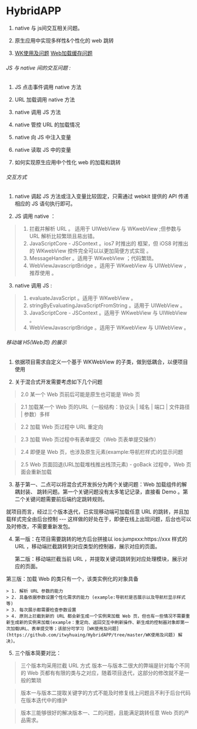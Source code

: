 # HybridAPP
  1. native 与 js间交互相关问题。

  2. 原生应用中实现多样性&个性化的 web 跳转

  3. [WK使用及问题](https://github.com/itwyhuaing/HybridAPP/tree/master/WK使用及问题)  [Web加载缓存问题](https://github.com/itwyhuaing/HybridAPP/tree/master/Web加载缓存问题)


###### JS 与 native 间的交互问题 :

1. JS 点击事件调用 native 方法

2. URL 加载调用 native 方法

3. native 调用 JS 方法

4. native 管控 URL 的加载情况

5. native 向 JS 中注入变量

6. native 读取 JS 中的变量

7. 如何实现原生应用中个性化 web 的加载和跳转

###### 交互方式

1. native 调起 JS 方法或注入变量比较固定，只需通过 webkit 提供的 API 传递相应的 JS 语句执行即可。

2. JS 调用 native ：

  > 1. 拦截并解析 URL 。 适用于 UIWebView 与 WKwebView ;但参数与 URL 解析比较繁琐且易出错。
  > 2. JavaScriptCore - JSContext 。ios7 时推出的 框架，但 iOS8 时推出的 WKwebView 控件完全可以以更加简便方式实现 。
  > 3. MessageHandler 。适用于 WKwebView ；代码繁琐。
  > 4. WebViewJavascriptBridge 。适用于 WKwebView 与 UIWebView ，推荐使用 。


3. native 调用 JS :

  > 1. evaluateJavaScript 。适用于  WKwebView 。
  > 2. stringByEvaluatingJavaScriptFromString 。适用于 UIWebView 。
  > 3. JavaScriptCore - JSContext 。适用于 WKwebView 与 UIWebView 。
  > 4. WebViewJavascriptBridge 。适用于 WKwebView 与 UIWebView 。


###### 移动端 H5(Web页) 的展示

1. 依据项目需求自定义一个基于 WKWebView 的子类，做到低耦合，以便项目使用

2. 关于混合式开发需要考虑如下几个问题

  > 2.0 某一个 Web 页前后可能是原生也可能是 Web 页

  > 2.1 加载某一个 Web 页的URL（一般结构：协议头 | 域名 | 端口 | 文件路径 | 参数）多样

  > 2.2 加载 Web 页过程中 URL 重定向

  > 2.3 加载 Web 页过程中有表单提交（Web 页表单提交操作）

  > 2.4 即便是 Web 页，也涉及原生元素(example:导航栏样式)的显示问题

  > 2.5 Web 页面回退(URL加载堆栈推出栈顶元素) - goBack 过程中，Web 页面会重新加载

3. 基于第一、二点可以将混合式开发拆分为两个关键问题：Web 加载组件的解耦封装、 跳转问题。第一个关键问题没有太多笔记记录，直接看 Demo 。第二个关键问题需要前后端约定跳转规则。

就项目而言，经过三个版本迭代，已实现移动端可加载任意 URL 的跳转，并且加载样式完全由后台控制 --- 这样做的好处在于，即便在线上出现问题，后台也可以及时修改，不需要重新发包。

4. 第一版：在项目需要跳转的地方后台拼接以  ios:jumpxxx:https://xxx 样式的 URL ，移动端拦截跳转到对应类型的控制器，展示对应的页面。

   第二版：移动端拦截当前 URL ，并提取关键词跳转到对应处理模块，展示对应的页面。


第三版：加载 Web 的类只有一个，该类实例化的对象具备

    > 1. 解析 URL 参数的能力
    > 2. 具备依据参数设置个性化需求的能力 (example:导航栏是否展示以及导航栏显示样式等)
    > 3. 每次展示都需要检查参数设置
    > 4. 原则上拦截到新的 URL 都会新生成一个实例来加载 Web 页，但也有一些情况不需要重新生成新的实例来加载(example：重定向、返回交互中刷新操作、新生成的控制器对象即第一次加载URL、表单提交等；该部分可学习 [WK使用及问题](https://github.com/itwyhuaing/HybridAPP/tree/master/WK使用及问题) 解决)。

5. 三个版本简要对比：

 > 三个版本均采用拦截 URL 方式
  版本一与版本二很大的弊端是针对每个不同的 Web 页都有有限的类与之对应，随着项目迭代，这部分的修改就不是一般的繁琐

 > 版本一与版本二提取关键字的方式不能及时修复线上问题且不利于后台代码在版本迭代中的维护

 > 版本三能够很好的解决版本一、二的问题，且能满足跳转任意 Web 页的产品需求。
